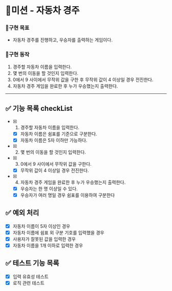 # 🚀미션 - 자동차 경주

### 💙구현 목표

- 자동차 경주를 진행하고, 우승자를 출력하는 게임이다.

### 📜구현 동작

1. 경주할 자동차 이름을 입력한다.
2. 몇 번의 이동을 할 것인지 입력한다.
3. 0에서 9 사이에서 무작위 값을 구한 후 무작위 값이 4 이상일 경우 전진한다.
4. 자동차 경주 게임을 완료한 후 누가 우승했는지 출력한다.

---

## ✅ 기능 목록 checkList

- [x] 1. 경주할 자동차 이름을 입력한다.
  - [x] 자동차 이름은 쉼표를 기준으로 구분한다.
  - [x] 자동차 이름은 5자 이하만 가능하다.
- [x] 2. 몇 번의 이동을 할 것인지 입력한다.
- [x] 3. 0에서 9 사이에서 무작위 값을 구한다.
  - [x] 무작위 값이 4 이상일 경우 전진한다.
- [x] 4. 자동차 경주 게임을 완료한 후 누가 우승했는지 출력한다.
  - [x] 우승자는 한 명 이상일 수 있다.
  - [x] 우승자가 여러 명일 경우 쉼표를 이용하여 구분한다

## ✅ 예외 처리

- [x] 자동차 이름이 5자 이상인 경우
- [x] 자동차 이름에 쉼표 외 구분 기호를 입력했을 경우
- [x] 사용자가 잘못된 값을 입력한 경우
- [x] 자동차 이름을 1개 이하로 입력한 경우

## ✅ 테스트 기능 목록

- [x] 입력 유효성 테스트
- [x] 로직 관련 테스트

